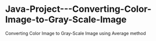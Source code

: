 # Java-Project---Converting-Color-Image-to-Gray-Scale-Image
Converting Color Image to Gray-Scale Image using Average method
